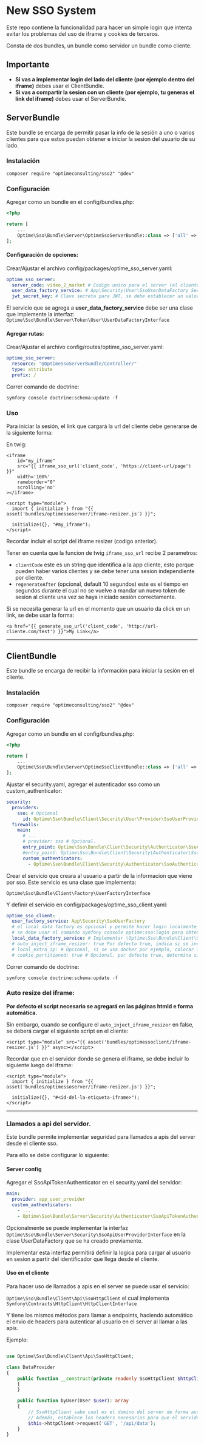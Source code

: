 # New SSO System

Este repo contiene la funcionalidad para hacer un simple login que intenta evitar los problemas del
uso de iframe y cookies de terceros.

Consta de dos bundles, un bundle como servidor un bundle como cliente.

## Importante

* **Si vas a implementar login del lado del cliente (por ejemplo dentro del iframe)** debes usar el ClientBundle.
* **Si vas a compartir la sesion con un cliente (por ejemplo, tu generas el link del iframe)** debes usar el
  ServerBundle.

## ServerBundle

Este bundle se encarga de permitir pasar la info de la sesión a uno o varios clientes para que estos puedan
obtener e iniciar la sesion del usuario de su lado.

### Instalación

```
composer require "optimeconsulting/sso2" "@dev"
```

### Configuración

Agregar como un bundle en el config/bundles.php:

```php
<?php

return [
    ...
    Optime\Sso\Bundle\Server\OptimeSsoServerBundle::class => ['all' => true],
];
```

#### Configuración de opciones:

Crear/Ajustar el archivo config/packages/optime_sso_server.yaml:

```yaml
optime_sso_server:
  server_code: video_2_market # Codigo unico para el server (el cliente puedo conectarse a varios servers).
  user_data_factory_service: # App\Security\User\SsoUserDataFactory Servicio que genera la data necesaria para la sesión.
  jwt_secret_key: # Clave secreta para JWT, se debe establecer un valor
```

El servicio que se agrega a **user_data_factory_service** debe ser una clase que implemente la interfaz:
`Optime\Sso\Bundle\Server\Token\User\UserDataFactoryInterface`

#### Agregar rutas:

Crear/Ajustar el archivo config/routes/optime_sso_server.yaml:

```yaml
optime_sso_server:
  resource: "@OptimeSsoServerBundle/Controller/"
  type: attribute
  prefix: /
```

Correr comando de doctrine:

```
symfony console doctrine:schema:update -f
```

### Uso

Para iniciar la sesión, el link que cargará la url del cliente debe generarse de la siguiente forma:

En twig:

```jinja
<iframe 
    id="my_iframe" 
    src="{{ iframe_sso_url('client_code', 'https://client-url/page') }}"
    width='100%'
    rameborder="0"
    scrolling='no'
></iframe>

<script type="module">
  import { initialize } from "{{ asset('bundles/optimessoserver/iframe-resizer.js') }}";

  initialize({}, "#my_iframe");
</script>
```

Recordar incluir el script del iframe resizer (codigo anterior).

Tener en cuenta que la funcion de twig `iframe_sso_url` recibe 2 parametros:

* `clientCode` este es un string que identifica a la app cliente, esto porque pueden haber varios clientes
  y se debe tener una sesion independiente por cliente.
* `regenerateAfter` (opcional, default 10 segundos) este es el tiempo en segundos durante el cual no se
  vuelve a mandar un nuevo token de sesion al cliente una vez se haya iniciado sesión correctamente.

Si se necesita generar la url en el momento que un usuario da click en un link, se debe usar la forma:

```jinja
<a href="{{ generate_sso_url('client_code', 'http://url-cliente.com/test') }}">My Link</a>
```

<hr>

## ClientBundle

Este bundle se encarga de recibir la información para iniciar la sesión en el cliente.

### Instalación

```
composer require "optimeconsulting/sso2" "@dev"
```

### Configuración

Agregar como un bundle en el config/bundles.php:

```php
<?php

return [
    ...
    Optime\Sso\Bundle\Server\OptimeSsoClientBundle::class => ['all' => true],
];
```

Ajustar el security.yaml, agregar el autenticador sso como un custom_authenticator:

```yaml
security:
  providers:
    sso: # Opcional
      id: Optime\Sso\Bundle\Client\Security\User\Provider\SsoUserProvider
  firewalls:
    main:
      # ...
      # provider: sso # Opcional. 
      entry_point: Optime\Sso\Bundle\Client\Security\Authenticator\SsoAuthenticator
      #entry_point: Optime\Sso\Bundle\Client\Security\Authenticator\SsoEntryPoint
      custom_authenticators:
        - Optime\Sso\Bundle\Client\Security\Authenticator\SsoAuthenticator
```

Crear el servicio que creara al usuario a partir de la informacion que viene por sso.
Este servicio es una clase que implementa:

`Optime\Sso\Bundle\Client\Factory\UserFactoryInterface`

Y definir el servicio en config/packages/optime_sso_client.yaml:

```yaml
optime_sso_client:
  user_factory_service: App\Security\SsoUserFactory
  # el local data factory es opcional y permite hacer login localmente sin usar un server sso real.
  # se debe usar el comando symfony console optime:sso:login para obtener un token temporal de inicio de sesion.
  local_data_factory_service: # Implementar \Optime\Sso\Bundle\Client\Security\Local\LocalSsoDataFactoryInterface
  # auto_inject_iframe_resizer: true Por defecto true, indica si se incluye el script de iframe resize automaticamente 
  # local_extra_ip: # Opcional, si se usa docker por ejemplo, colocar la ip de docker para poder hacer login localmente.
  # cookie_partitioned: true # Opcional, por defecto true, determina si las cookies son partitioned o no (iframe).
```

Correr comando de doctrine:

```
symfony console doctrine:schema:update -f
```

### Auto resize del iframe:

**Por defecto el script necesario se agregará en las páginas htmld e forma automática.**

Sin embargo, cuando se configure el `auto_inject_iframe_resizer` en false, se deberá cargar el siguiente script en el cliente:

```jinja
<script type="module" src="{{ asset('bundles/optimessoclient/iframe-resizer.js') }}" async></script>
```

Recordar que en el servidor donde se genera el iframe, se debe incluir lo siguiente luego del iframe:

```jinja
<script type="module">
  import { initialize } from "{{ asset('bundles/optimessoserver/iframe-resizer.js') }}";

  initialize({}, "#<id-del-la-etiqueta-iframe>");
</script>
```

<hr />

### Llamados a api del servidor.

Este bundle permite implementar seguridad para llamados a apis del server desde el cliente sso.

Para ello se debe configurar lo siguiente:

#### Server config

Agregar el SsoApiTokenAuthenticator en el security.yaml del servidor:

```yaml
main:
  provider: app_user_provider
  custom_authenticators:
    - ...
    - Optime\Sso\Bundle\Server\Security\Authenticator\SsoApiTokenAuthenticator
```

Opcionalmente se puede implementar la interfaz `Optime\Sso\Bundle\Server\Security\SsoApiUserProviderInterface`
en la clase UserDataFactory que se ha creado previamente.

Implementar esta interfaz permitirá definir la logica para cargar al usuario en sesion a partir
del identificador que llega desde el cliente.

#### Uso en el cliente

Para hacer uso de llamados a apis en el server se puede usar el servicio:

`Optime\Sso\Bundle\Client\Api\SsoHttpClient` el cual implementa `Symfony\Contracts\HttpClient\HttpClientInterface`

Y tiene los mismos métodos para llamar a endpoints, haciendo automático el envio de headers para autenticar
al usuario en el server al llamar a las apis.

Ejemplo:

```php

use Optime\Sso\Bundle\Client\Api\SsoHttpClient;

class DataProvider
{
    public function __construct(private readonly SsoHttpClient $httpClient)
    {
    }

    public function byUser(User $user): array
    {
        // SsoHttpClient sabe cual es el domino del server de forma automática.
        // Además, establece los headers necesarios para que el servidor autentique al usuario.
        $this->httpClient->request('GET', '/api/data');
    }
}
```

